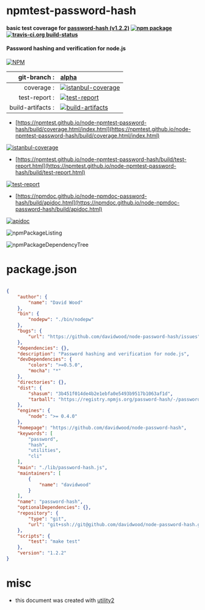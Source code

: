 # npmtest-password-hash

#### basic test coverage for  [password-hash (v1.2.2)](https://github.com/davidwood/node-password-hash)  [![npm package](https://img.shields.io/npm/v/npmtest-password-hash.svg?style=flat-square)](https://www.npmjs.org/package/npmtest-password-hash) [![travis-ci.org build-status](https://api.travis-ci.org/npmtest/node-npmtest-password-hash.svg)](https://travis-ci.org/npmtest/node-npmtest-password-hash)

#### Password hashing and verification for node.js

[![NPM](https://nodei.co/npm/password-hash.png?downloads=true&downloadRank=true&stars=true)](https://www.npmjs.com/package/password-hash)

| git-branch : | [alpha](https://github.com/npmtest/node-npmtest-password-hash/tree/alpha)|
|--:|:--|
| coverage : | [![istanbul-coverage](https://npmtest.github.io/node-npmtest-password-hash/build/coverage.badge.svg)](https://npmtest.github.io/node-npmtest-password-hash/build/coverage.html/index.html)|
| test-report : | [![test-report](https://npmtest.github.io/node-npmtest-password-hash/build/test-report.badge.svg)](https://npmtest.github.io/node-npmtest-password-hash/build/test-report.html)|
| build-artifacts : | [![build-artifacts](https://npmtest.github.io/node-npmtest-password-hash/glyphicons_144_folder_open.png)](https://github.com/npmtest/node-npmtest-password-hash/tree/gh-pages/build)|

- [https://npmtest.github.io/node-npmtest-password-hash/build/coverage.html/index.html](https://npmtest.github.io/node-npmtest-password-hash/build/coverage.html/index.html)

[![istanbul-coverage](https://npmtest.github.io/node-npmtest-password-hash/build/screenCapture.buildCi.browser.%252Ftmp%252Fbuild%252Fcoverage.lib.html.png)](https://npmtest.github.io/node-npmtest-password-hash/build/coverage.html/index.html)

- [https://npmtest.github.io/node-npmtest-password-hash/build/test-report.html](https://npmtest.github.io/node-npmtest-password-hash/build/test-report.html)

[![test-report](https://npmtest.github.io/node-npmtest-password-hash/build/screenCapture.buildCi.browser.%252Ftmp%252Fbuild%252Ftest-report.html.png)](https://npmtest.github.io/node-npmtest-password-hash/build/test-report.html)

- [https://npmdoc.github.io/node-npmdoc-password-hash/build/apidoc.html](https://npmdoc.github.io/node-npmdoc-password-hash/build/apidoc.html)

[![apidoc](https://npmdoc.github.io/node-npmdoc-password-hash/build/screenCapture.buildCi.browser.%252Ftmp%252Fbuild%252Fapidoc.html.png)](https://npmdoc.github.io/node-npmdoc-password-hash/build/apidoc.html)

![npmPackageListing](https://npmtest.github.io/node-npmtest-password-hash/build/screenCapture.npmPackageListing.svg)

![npmPackageDependencyTree](https://npmtest.github.io/node-npmtest-password-hash/build/screenCapture.npmPackageDependencyTree.svg)



# package.json

```json

{
    "author": {
        "name": "David Wood"
    },
    "bin": {
        "nodepw": "./bin/nodepw"
    },
    "bugs": {
        "url": "https://github.com/davidwood/node-password-hash/issues"
    },
    "dependencies": {},
    "description": "Password hashing and verification for node.js",
    "devDependencies": {
        "colors": ">=0.5.0",
        "mocha": "*"
    },
    "directories": {},
    "dist": {
        "shasum": "3b451f014de4b2e1ebfa0e5493b9517b1063af1d",
        "tarball": "https://registry.npmjs.org/password-hash/-/password-hash-1.2.2.tgz"
    },
    "engines": {
        "node": ">= 0.4.0"
    },
    "homepage": "https://github.com/davidwood/node-password-hash",
    "keywords": [
        "password",
        "hash",
        "utilities",
        "cli"
    ],
    "main": "./lib/password-hash.js",
    "maintainers": [
        {
            "name": "davidwood"
        }
    ],
    "name": "password-hash",
    "optionalDependencies": {},
    "repository": {
        "type": "git",
        "url": "git+ssh://git@github.com/davidwood/node-password-hash.git"
    },
    "scripts": {
        "test": "make test"
    },
    "version": "1.2.2"
}
```



# misc
- this document was created with [utility2](https://github.com/kaizhu256/node-utility2)
